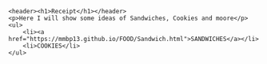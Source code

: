 
<html>
<head>
	<meta charset="utf-8">
	<meta name="viewport" content="width=device-width, initial-scale=1">
	<title>Kitchen receipt</title>	
</head>
<body>

	<header><h1>Receipt</h1></header>
	<p>Here I will show some ideas of Sandwiches, Cookies and moore</p>
	<ul>
		<li><a href="https://mmbp13.github.io/FOOD/Sandwich.html">SANDWICHES</a></li>
		<li>COOKIES</li>
	</ul>	
</body>
</html>
